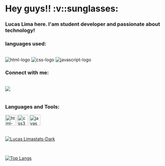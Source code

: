 <h1>Hey guys!! :v::sunglasses: </h1>

<h3>Lucas Lima here. I'am student developer and passionate about technology!</h3>
<h3>languages ​​used:</h3>
  <br>
  <img src="https://img.shields.io/badge/HTML-239120?style=for-the-badge&logo=html5&logoColor=white" alt="html-logo" />
  <img src="https://img.shields.io/badge/CSS3-1572B6?style=for-the-badge&logo=css3&logoColor=white" alt="css-logo" />
  <img src="https://img.shields.io/badge/JavaScript-F7DF1E?style=for-the-badge&logo=javascript&logoColor=black" alt="javascript-logo" />
<h3>Connect with me:</h3>
<br>
<a href="https://www.linkedin.com/in/lucas-lima-3086632a7/"> <img src="https://img.shields.io/badge/LinkedIn-0077B5?style=for-the-badge&logo=linkedin&logoColor=white"/> </a>
<br>
<br>
<h3>Languages and Tools:</h3>
<section>
    <img width="35" height="35" src="https://img.icons8.com/color/48/html-5--v1.png" alt="html-5--v1"/> 
    <img width="35" height="35" src="https://img.icons8.com/fluency/48/css3.png" alt="css3"/>
    <img width="35" height="35" src="https://img.icons8.com/color/48/javascript--v1.png" alt="javascript--v1"/>
</section>
<br>

[![Lucas Limastats-Dark](https://github-readme-stats.vercel.app/api?username=LucasbdLima&show_icons=true&theme=dark#gh-dark-mode-only)](https://github.com/anuraghazra/github-readme-stats#gh-dark-mode-only)


<br>

[![Top Langs](https://github-readme-stats.vercel.app/api/top-langs/?username=LucasbdLima)](https://github.com/anuraghazra/github-readme-stats)


